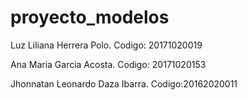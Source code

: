 # proyecto_modelos

Luz Liliana Herrera Polo. Codigo: 20171020019

Ana Maria Garcia Acosta. Codigo: 20171020153

Jhonnatan Leonardo Daza Ibarra. Codigo:20162020011
